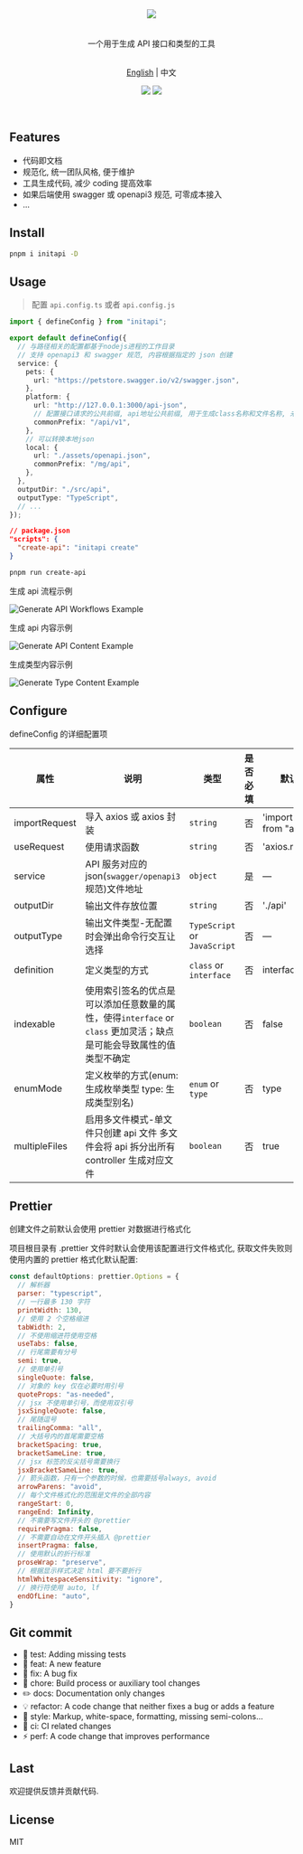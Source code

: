<div align="center"><img src="https://xiaoyao-ye.github.io/blog/initApi/light.svg" /></div>

<br />
<br />

<div align="center"> 一个用于生成 API 接口和类型的工具 </div>

<br />

<p align="center">
  <a href="https://github.com/xiaoyao-Ye/initapi/blob/main/README.md">English</a> | 中文
</p>

<p align="center">
  <a href="https://github.com/xiaoyao-Ye/initapi/stargazers"><img src="https://img.shields.io/github/stars/xiaoyao-Ye/initapi" /></a>
  <a href="https://www.npmjs.com/package/initapi"><img src="https://badgen.net/npm/v/initapi" /></a>
</p>

<br />

## Features

- 代码即文档
- 规范化, 统一团队风格, 便于维护
- 工具生成代码, 减少 coding 提高效率
- 如果后端使用 swagger 或 openapi3 规范, 可零成本接入
- ...

## Install

```bash
pnpm i initapi -D
```

## Usage

> 配置 `api.config.ts` 或者 `api.config.js`

```ts
import { defineConfig } from "initapi";

export default defineConfig({
  // 与路径相关的配置都基于nodejs进程的工作目录
  // 支持 openapi3 和 swagger 规范, 内容根据指定的 json 创建
  service: {
    pets: {
      url: "https://petstore.swagger.io/v2/swagger.json",
    },
    platform: {
      url: "http://127.0.0.1:3000/api-json",
      // 配置接口请求的公共前缀, api地址公共前缀, 用于生成class名称和文件名称, 未配置时会自动尝试找出公共前缀
      commonPrefix: "/api/v1",
    },
    // 可以转换本地json
    local: {
      url: "./assets/openapi.json",
      commonPrefix: "/mg/api",
    },
  },
  outputDir: "./src/api",
  outputType: "TypeScript",
  // ...
});
```

```json
// package.json
"scripts": {
  "create-api": "initapi create"
}
```

```bash
pnpm run create-api
```

生成 api 流程示例

![Generate API Workflows Example](https://xiaoyao-ye.github.io/blog/initApi/workflow-en.png)

生成 api 内容示例

![Generate API Content Example](https://xiaoyao-ye.github.io/blog/initApi/api_mul.png)

生成类型内容示例

![Generate Type Content Example](https://xiaoyao-ye.github.io/blog/initApi/typings.png)

## Configure

defineConfig 的详细配置项

| 属性          | 说明                                                                                                                | 类型                         | 是否必填 | 默认值                       |
| ------------- | ------------------------------------------------------------------------------------------------------------------- | ---------------------------- | -------- | ---------------------------- |
| importRequest | 导入 axios 或 axios 封装                                                                                            | `string`                     | 否       | 'import axios from "axios";' |
| useRequest    | 使用请求函数                                                                                                        | `string`                     | 否       | 'axios.request'              |
| service       | API 服务对应的 json(`swagger/openapi3`规范)文件地址                                                                 | `object`                     | 是       | —                            |
| outputDir     | 输出文件存放位置                                                                                                    | `string`                     | 否       | './api'                      |
| outputType    | 输出文件类型-无配置时会弹出命令行交互让选择                                                                         | `TypeScript` or `JavaScript` | 否       | —                            |
| definition    | 定义类型的方式                                                                                                      | `class` or `interface`       | 否       | interface                    |
| indexable     | 使用索引签名的优点是可以添加任意数量的属性，使得`interface` or `class` 更加灵活；缺点是可能会导致属性的值类型不确定 | `boolean`                    | 否       | false                        |
| enumMode      | 定义枚举的方式(enum: 生成枚举类型 type: 生成类型别名)                                                               | `enum` or `type`             | 否       | type                         |
| multipleFiles | 启用多文件模式-单文件只创建 api 文件 多文件会将 api 拆分出所有 controller 生成对应文件                              | `boolean`                    | 否       | true                         |

## Prettier

创建文件之前默认会使用 prettier 对数据进行格式化

项目根目录有 .prettier 文件时默认会使用该配置进行文件格式化, 获取文件失败则使用内置的 prettier 格式化默认配置:

```JavaScript
const defaultOptions: prettier.Options = {
  // 解析器
  parser: "typescript",
  // 一行最多 130 字符
  printWidth: 130,
  // 使用 2 个空格缩进
  tabWidth: 2,
  // 不使用缩进符使用空格
  useTabs: false,
  // 行尾需要有分号
  semi: true,
  // 使用单引号
  singleQuote: false,
  // 对象的 key 仅在必要时用引号
  quoteProps: "as-needed",
  // jsx 不使用单引号，而使用双引号
  jsxSingleQuote: false,
  // 尾随逗号
  trailingComma: "all",
  // 大括号内的首尾需要空格
  bracketSpacing: true,
  bracketSameLine: true,
  // jsx 标签的反尖括号需要换行
  jsxBracketSameLine: true,
  // 箭头函数，只有一个参数的时候，也需要括号always, avoid
  arrowParens: "avoid",
  // 每个文件格式化的范围是文件的全部内容
  rangeStart: 0,
  rangeEnd: Infinity,
  // 不需要写文件开头的 @prettier
  requirePragma: false,
  // 不需要自动在文件开头插入 @prettier
  insertPragma: false,
  // 使用默认的折行标准
  proseWrap: "preserve",
  // 根据显示样式决定 html 要不要折行
  htmlWhitespaceSensitivity: "ignore",
  // 换行符使用 auto, lf
  endOfLine: "auto",
}
```

## Git commit

- 💍 test: Adding missing tests
- 🎸 feat: A new feature
- 🐛 fix: A bug fix
- 🤖 chore: Build process or auxiliary tool changes
- ✏️ docs: Documentation only changes
- 💡 refactor: A code change that neither fixes a bug or adds a feature
- 💄 style: Markup, white-space, formatting, missing semi-colons...
- 🎡 ci: CI related changes
- ⚡️ perf: A code change that improves performance

## Last

欢迎提供反馈并贡献代码.

## License

MIT
